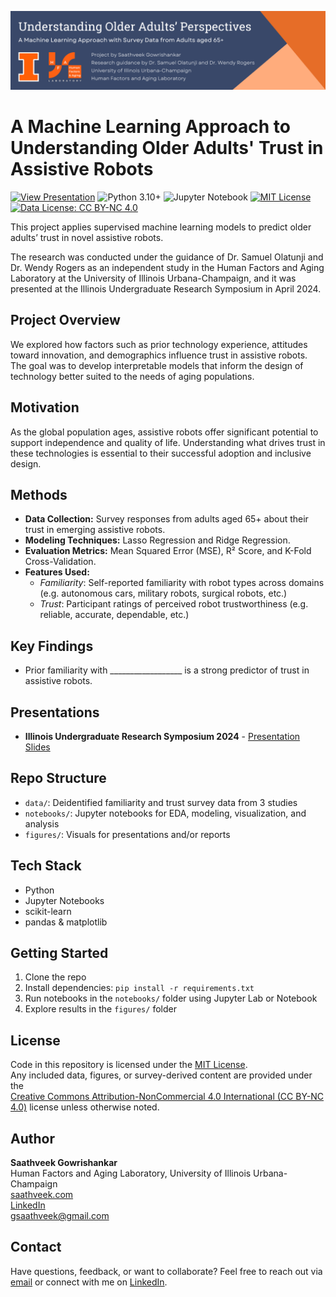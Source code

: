 ![Project Banner](assets/github_banner_ml_oa.png)

# A Machine Learning Approach to Understanding Older Adults' Trust in Assistive Robots

[![View Presentation](https://img.shields.io/badge/View-Presentation-green)](https://saathveek.com/Projects/UGRS_2024/Slides)
![Python 3.10+](https://img.shields.io/badge/Python-3.10%2B-blue.svg)
![Jupyter Notebook](https://img.shields.io/badge/Notebook-Jupyter-orange.svg)
[![MIT License](https://img.shields.io/badge/Software%20License-MIT-blue.svg)](LICENSE)
[![Data License: CC BY-NC 4.0](https://img.shields.io/badge/Data%20License-CC--BY--NC%204.0-lightgrey.svg)](https://creativecommons.org/licenses/by-nc/4.0/)

This project applies supervised machine learning models to predict older adults’ trust in novel assistive robots. 

The research was conducted under the guidance of Dr. Samuel Olatunji and Dr. Wendy Rogers as an independent study in the Human Factors and Aging Laboratory at the University of Illinois Urbana-Champaign, and it was presented at the Illinois Undergraduate Research Symposium in April 2024.

## Project Overview

We explored how factors such as prior technology experience, attitudes toward innovation, and demographics influence trust in assistive robots. The goal was to develop interpretable models that inform the design of technology better suited to the needs of aging populations.

## Motivation

As the global population ages, assistive robots offer significant potential to support independence and quality of life. Understanding what drives trust in these technologies is essential to their successful adoption and inclusive design.

## Methods

- **Data Collection:** Survey responses from adults aged 65+ about their trust in emerging assistive robots.
- **Modeling Techniques:** Lasso Regression and Ridge Regression.
- **Evaluation Metrics:** Mean Squared Error (MSE), R² Score, and K-Fold Cross-Validation.
- **Features Used:**  
  - *Familiarity*: Self-reported familiarity with robot types across domains (e.g. autonomous cars, military robots, surgical robots, etc.)  
  - *Trust*: Participant ratings of perceived robot trustworthiness (e.g. reliable, accurate, dependable, etc.)


## Key Findings

- Prior familiarity with __________________ is a strong predictor of trust in assistive robots.

## Presentations

- **Illinois Undergraduate Research Symposium 2024** - [Presentation Slides](https://saathveek.com/Projects/UGRS_2024/Slides)

## Repo Structure

- `data/`: Deidentified familiarity and trust survey data from 3 studies  
- `notebooks/`: Jupyter notebooks for EDA, modeling, visualization, and analysis  
- `figures/`: Visuals for presentations and/or reports  

## Tech Stack

- Python  
- Jupyter Notebooks  
- scikit-learn  
- pandas & matplotlib

## Getting Started

1. Clone the repo  
2. Install dependencies: `pip install -r requirements.txt`  
3. Run notebooks in the `notebooks/` folder using Jupyter Lab or Notebook  
4. Explore results in the `figures/` folder

## License

Code in this repository is licensed under the [MIT License](LICENSE).  
Any included data, figures, or survey-derived content are provided under the  
[Creative Commons Attribution-NonCommercial 4.0 International (CC BY-NC 4.0)](https://creativecommons.org/licenses/by-nc/4.0/) license unless otherwise noted.

## Author

**Saathveek Gowrishankar**  
Human Factors and Aging Laboratory, University of Illinois Urbana-Champaign  
[saathveek.com](https://saathveek.com)  
[LinkedIn](https://linkedin.com/in/saathveek)  
[gsaathveek@gmail.com](mailto:gsaathveek@gmail.com)

## Contact

Have questions, feedback, or want to collaborate? Feel free to reach out via [email](mailto:gsaathveek@gmail.com) or connect with me on [LinkedIn](https://linkedin.com/in/saathveek).